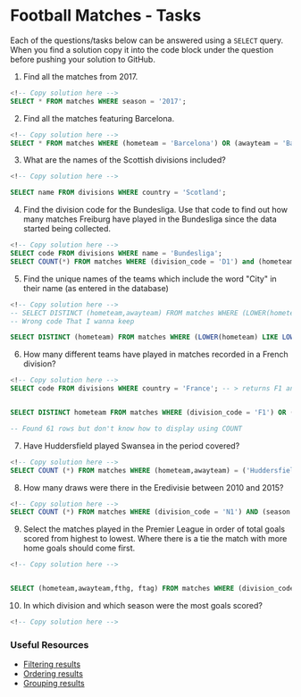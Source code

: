# Football Matches - Tasks

Each of the questions/tasks below can be answered using a `SELECT` query. When you find a solution copy it into the code block under the question before pushing your solution to GitHub.

1) Find all the matches from 2017.

```sql
<!-- Copy solution here -->
SELECT * FROM matches WHERE season = '2017';

```

2) Find all the matches featuring Barcelona.


```sql
<!-- Copy solution here -->
SELECT * FROM matches WHERE (hometeam = 'Barcelona') OR (awayteam = 'Barcelona');

```

3) What are the names of the Scottish divisions included?

```sql
<!-- Copy solution here -->

SELECT name FROM divisions WHERE country = 'Scotland';


```

4) Find the division code for the Bundesliga. Use that code to find out how many matches Freiburg have played in the Bundesliga since the data started being collected.

```sql
<!-- Copy solution here -->
SELECT code FROM divisions WHERE name = 'Bundesliga';
SELECT COUNT(*) FROM matches WHERE (division_code = 'D1') and (hometeam = 'Freiburg') OR (awayteam = 'Freiburg');


```

5) Find the unique names of the teams which include the word "City" in their name (as entered in the database)

```sql
<!-- Copy solution here -->
-- SELECT DISTINCT (hometeam,awayteam) FROM matches WHERE (LOWER(hometeam) LIKE LOWER('%City%')) OR (LOWER(awayteam) LIKE LOWER('%City%'))
-- Wrong code That I wanna keep

SELECT DISTINCT (hometeam) FROM matches WHERE (LOWER(hometeam) LIKE LOWER('%City%'))
```

6) How many different teams have played in matches recorded in a French division?

```sql
<!-- Copy solution here -->
SELECT code FROM divisions WHERE country = 'France'; -- > returns F1 and F2 -->


SELECT DISTINCT hometeam FROM matches WHERE (division_code = 'F1') OR (division_code = 'F2')

-- Found 61 rows but don't know how to display using COUNT
```

7) Have Huddersfield played Swansea in the period covered?

```sql
<!-- Copy solution here -->
SELECT COUNT (*) FROM matches WHERE (hometeam,awayteam) = ('Huddersfield','Swansea') OR ((hometeam,awayteam) = ('Swansea','Huddersfield'))


```

8) How many draws were there in the Eredivisie between 2010 and 2015?

```sql
<!-- Copy solution here -->
SELECT COUNT (*) FROM matches WHERE (division_code = 'N1') AND (season BETWEEN 2010 AND 2015) AND (ftr = 'D')


```

9) Select the matches played in the Premier League in order of total goals scored from highest to lowest. Where there is a tie the match with more home goals should come first.

```sql
<!-- Copy solution here -->


SELECT (hometeam,awayteam,fthg, ftag) FROM matches WHERE (division_code = 'E0') ORDER BY (fthg+ftag) DESC, fthg DESC;

```

10) In which division and which season were the most goals scored?

```sql
<!-- Copy solution here -->


```

### Useful Resources

- [Filtering results](https://www.w3schools.com/sql/sql_where.asp)
- [Ordering results](https://www.w3schools.com/sql/sql_orderby.asp)
- [Grouping results](https://www.w3schools.com/sql/sql_groupby.asp)